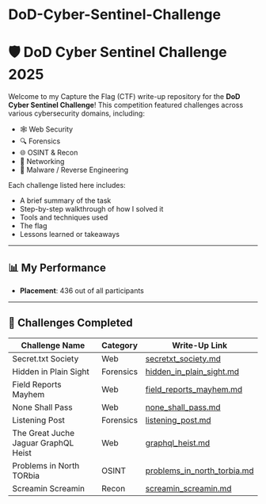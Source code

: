 # DoD-Cyber-Sentinel-Challenge
# 🛡️ DoD Cyber Sentinel Challenge 2025

Welcome to my Capture the Flag (CTF) write-up repository for the **DoD Cyber Sentinel Challenge**! This competition featured challenges across various cybersecurity domains, including:

- 🕸️ Web Security  
- 🔍 Forensics  
- 🌐 OSINT & Recon  
- 📡 Networking  
- 🧬 Malware / Reverse Engineering  

Each challenge listed here includes:
- A brief summary of the task  
- Step-by-step walkthrough of how I solved it  
- Tools and techniques used  
- The flag 
- Lessons learned or takeaways  

---

## 📊 My Performance

- **Placement**: 436 out of all participants  

---

## 📂 Challenges Completed

| Challenge Name                       | Category     |         Write-Up Link                                     |
|--------------------------------------|--------------|-----------------------------------------------------------|
| Secret.txt Society                   | Web          | [secretxt_society.md](secretxt_society.md)                |
| Hidden in Plain Sight                | Forensics    | [hidden_in_plain_sight.md](hidden_in_plain_sight.md)      |
| Field Reports Mayhem                 | Web          | [field_reports_mayhem.md](field_reports_mayhem.md)        |
| None Shall Pass                      | Web          | [none_shall_pass.md](none_shall_pass.md)                  |
| Listening Post                       | Forensics    | [listening_post.md](listening_post.md)                    |
| The Great Juche Jaguar GraphQL Heist | Web          | [graphql_heist.md](graphql_heist.md)                      |
| Problems in North TORbia             | OSINT        | [problems_in_north_torbia.md](problems_in_north_torbia.md)|
| Screamin Screamin                    | Recon        | [screamin_screamin.md](screamin_screamin.md)              |
















